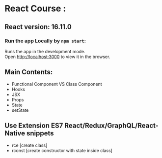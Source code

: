 # React Course : 

## React version: 16.11.0   

### Run the app Locally by `npm start`:   

Runs the app in the development mode.<br />
Open [http://localhost:3000](http://localhost:3000) to view it in the browser.

## Main Contents:

* Functional Component VS Class Component 
* Hooks
* JSX
* Props
* State
* setState 


## Use Extension ES7 React/Redux/GraphQL/React-Native snippets 
- rce [create class]
- rconst [create constructor with state inside class]

